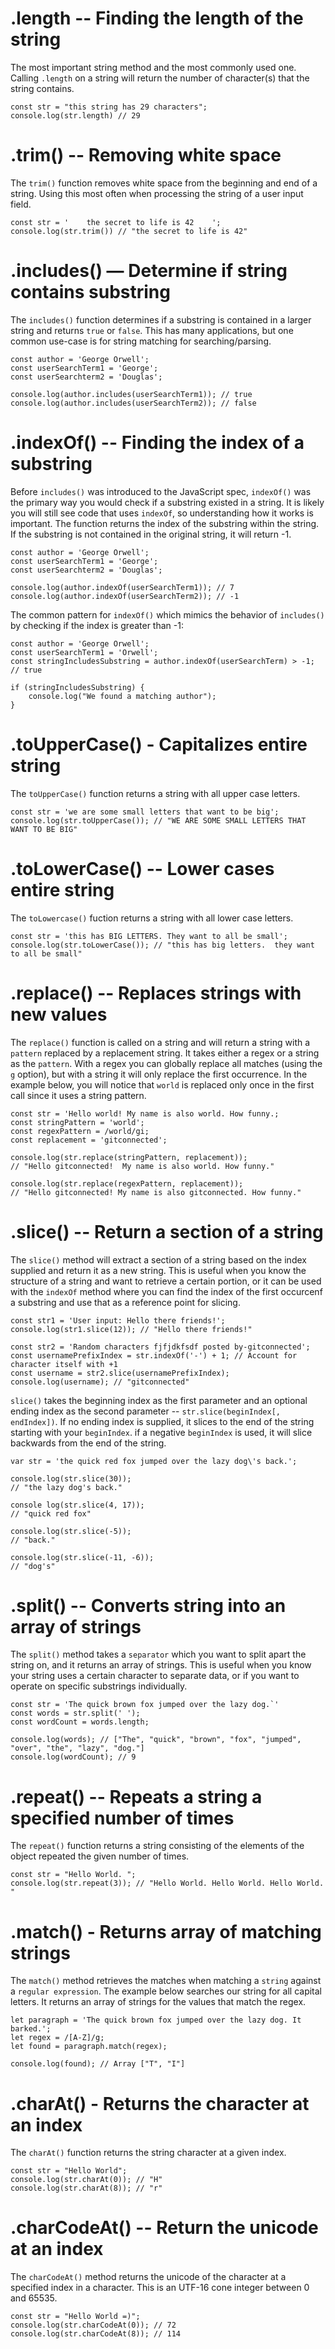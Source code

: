 # .length -- Finding the length of the string

The most important string method and the most commonly used one.  Calling `.length` on a string will return the number of character(s) that the string contains.

```
const str = "this string has 29 characters";
console.log(str.length) // 29
```

# .trim() -- Removing white space
The `trim()` function removes white space from the beginning and end of a string.  Using this most often when processing the string of a user input field.


```
const str = '    the secret to life is 42    ';
console.log(str.trim()) // "the secret to life is 42"
```

# .includes() — Determine if string contains substring
The `includes()` function determines if a substring is contained in a larger string and returns `true` or `false`. This has many applications, but one common use-case is for string matching for searching/parsing.

```
const author = 'George Orwell';
const userSearchTerm1 = 'George';
const userSearchterm2 = 'Douglas';

console.log(author.includes(userSearchTerm1)); // true
console.log(author.includes(userSearchTerm2)); // false
```

# .indexOf() -- Finding the index of a substring
Before `includes()` was introduced to the JavaScript spec, `indexOf()` was the primary way you would check if a substring existed in a string. It is likely you will still see code that uses `indexOf`, so understanding how it works is important. The function returns the index of the substring within the string. If the substring is not contained in the original string, it will return -1.

```
const author = 'George Orwell';
const userSearchTerm1 = 'George';
const userSearchterm2 = 'Douglas';

console.log(author.indexOf(userSearchTerm1)); // 7
console.log(author.indexOf(userSearchTerm2)); // -1
```

The common pattern for `indexOf()` which mimics the behavior of `includes()` by checking if the index is greater than -1:
```
const author = 'George Orwell';
const userSearchTerm1 = 'Orwell';
const stringIncludesSubstring = author.indexOf(userSearchTerm) > -1; // true

if (stringIncludesSubstring) {
    console.log("We found a matching author");
}
```

# .toUpperCase() - Capitalizes entire string
The `toUpperCase()` function returns a string with all upper case letters.

```
const str = 'we are some small letters that want to be big';
console.log(str.toUpperCase()); // "WE ARE SOME SMALL LETTERS THAT WANT TO BE BIG"
```

# .toLowerCase() -- Lower cases entire string
The `toLowercase()` fuction returns a string with all lower case letters.

```
const str = 'this has BIG LETTERS. They want to all be small';
console.log(str.toLowerCase()); // "this has big letters.  they want to all be small"
```

# .replace() -- Replaces strings with new values
The `replace()` function is called on a string and will return a string with a `pattern` replaced by a replacement string. It takes either a regex or a string as the `pattern`. With a regex you can globally replace all matches (using the `g` option), but with a string it will only replace the first occurrence. In the example below, you will notice that `world` is replaced only once in the first call since it uses a string pattern.

```
const str = 'Hello world! My name is also world. How funny.;
const stringPattern = 'world';
const regexPattern = /world/gi;
const replacement = 'gitconnected';

console.log(str.replace(stringPattern, replacement));
// "Hello gitconnected!  My name is also world. How funny."

console.log(str.replace(regexPattern, replacement));
// "Hello gitconnected! My name is also gitconnected. How funny."
```
# .slice() -- Return a section of a string
The `slice()` method will extract a section of a string based on the index supplied and return it as a new string. This is useful when you know the structure of a string and want to retrieve a certain portion, or it can be used with the `indexOf` method where you can find the index of the first occurcenf a substring and use that as a reference point for slicing.

```
const str1 = 'User input: Hello there friends!';
console.log(str1.slice(12)); // "Hello there friends!"

const str2 = 'Random characters fjfjdkfsdf posted by-gitconnected';
const usernamePrefixIndex = str.indexOf('-') + 1; // Account for character itself with +1
const username = str2.slice(usernamePrefixIndex);
console.log(username); // "gitconnected"
```

`slice()` takes the beginning index as the first parameter and an optional ending index as the second parameter -- `str.slice(beginIndex[, endIndex])`.
If no ending index is supplied, it slices to the end of the string starting with your `beginIndex`.  if a negative `beginIndex` is used, it will slice backwards from the end of the string.

```
var str = 'the quick red fox jumped over the lazy dog\'s back.';

console.log(str.slice(30));
// "the lazy dog's back."

console log(str.slice(4, 17));
// "quick red fox"

console.log(str.slice(-5));
// "back."

console.log(str.slice(-11, -6));
// "dog's"
```

# .split() -- Converts string into an array of strings
The `split()` method takes a `separator` which you want to split apart the string on, and it returns an array of strings.  This is useful when you know your string uses a certain character to separate data, or if you want to operate on specific substrings individually.

```
const str = 'The quick brown fox jumped over the lazy dog.`'
const words = str.split(' ');
const wordCount = words.length;

console.log(words); // ["The", "quick", "brown", "fox", "jumped", "over", "the", "lazy", "dog."]
console.log(wordCount); // 9
```

# .repeat() -- Repeats a string a specified number of times
The `repeat()` function returns a string consisting of the elements of the object repeated the given number of times.

```
const str = "Hello World. ";
console.log(str.repeat(3)); // "Hello World. Hello World. Hello World. "
```

# .match() - Returns array of matching strings
The `match()` method retrieves the matches when matching a `string` against a `regular expression`. The example below searches our string for all capital letters. It returns an array of strings for the values that match the regex.

```
let paragraph = 'The quick brown fox jumped over the lazy dog. It barked.';
let regex = /[A-Z]/g;
let found = paragraph.match(regex);

console.log(found); // Array ["T", "I"]
```
# .charAt() - Returns the character at an index
The `charAt()` function returns the string character at a given index.

```
const str = "Hello World";
console.log(str.charAt(0)); // "H"
console.log(str.charAt(8)); // "r"
```

# .charCodeAt() -- Return the unicode at an index

The `charCodeAt()` method returns the unicode of the character at a specified index in a character.  This is an UTF-16 cone integer between 0 and 65535.

```
const str = "Hello World =)";
console.log(str.charCodeAt(0)); // 72
console.log(str.charCodeAt(8)); // 114
```
